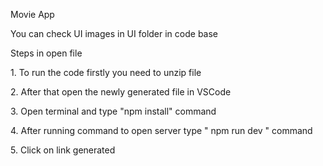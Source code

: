 <p> Movie App </p>

<p> You can check UI images in UI folder in code base </p>

<p> Steps in open file</p>
<p> 1. To run the code firstly you need to unzip file </p>
<p> 2. After that open the newly generated file in VSCode </p>
<p> 3. Open terminal and type "npm install" command </p>
<p> 4. After running command to open server type " npm run dev " command </p>
<p> 5. Click on link generated</p>
